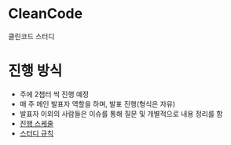 # CleanCode
클린코드 스터디

# 진행 방식
- 주에 2챕터 씩 진행 예정
- 매 주 메인 발표자 역할을 하며, 발표 진행(형식은 자유)
- 발표자 이외의 사람들은 이슈를 통해 질문 및 개별적으로 내용 정리를 함
- [진행 스케줄](https://github.com/Well-Founded-Confidence/CleanCode/issues/1)
- [스터디 규칙](https://github.com/Well-Founded-Confidence/CleanCode/issues/2)
